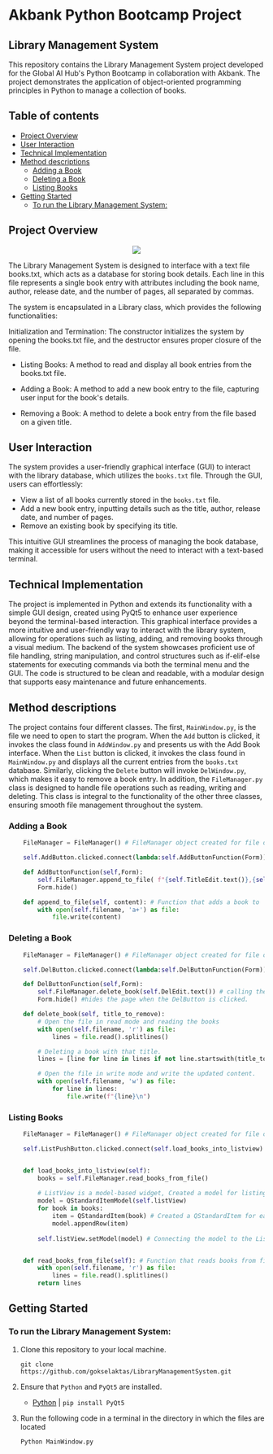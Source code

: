 
# Akbank Python Bootcamp Project
## Library Management System

This repository contains the Library Management System project developed for the Global AI Hub's Python Bootcamp in collaboration with Akbank. The project demonstrates the application of object-oriented programming principles in Python to manage a collection of books.

## Table of contents
  - [Project Overview](#project-overview)
  - [User Interaction](#user-interaction)
  - [Technical Implementation](#technical-implementation)
  - [Method descriptions](#method-descriptions)
    - [Adding a Book](#adding-a-book)
    - [Deleting a Book](#deleting-a-book)
    - [Listing Books](#listing-books)
  - [Getting Started](#getting-started)
    - [To run the Library Management System:](#to-run-the-library-management-system)

## Project Overview
<div align="center" style="text-align: center" >
<img src="https://github.com/gokselaktas/LibraryManagementSystem/assets/33264492/cd9d3953-a028-4e0b-a024-7517b368c7d9">
</div>


The Library Management System is designed to interface with a text file books.txt, which acts as a database for storing book details. Each line in this file represents a single book entry with attributes including the book name, author, release date, and the number of pages, all separated by commas.

The system is encapsulated in a Library class, which provides the following functionalities:

Initialization and Termination: The constructor initializes the system by opening the books.txt file, and the destructor ensures proper closure of the file.

 - Listing Books: A method to read and display all book entries from the books.txt file.

 - Adding a Book: A method to add a new book entry to the file, capturing user input for the book's details.

 - Removing a Book: A method to delete a book entry from the file based on a given title.

## User Interaction

The system provides a user-friendly graphical interface (GUI) to interact with the library database, which utilizes the `books.txt` file. Through the GUI, users can effortlessly:

- View a list of all books currently stored in the `books.txt` file.
- Add a new book entry, inputting details such as the title, author, release date, and number of pages.
- Remove an existing book by specifying its title.

This intuitive GUI streamlines the process of managing the book database, making it accessible for users without the need to interact with a text-based terminal.


## Technical Implementation

The project is implemented in Python and extends its functionality with a simple GUI design, created using PyQt5 to enhance user experience beyond the terminal-based interaction. This graphical interface provides a more intuitive and user-friendly way to interact with the library system, allowing for operations such as listing, adding, and removing books through a visual medium. The backend of the system showcases proficient use of file handling, string manipulation, and control structures such as if-elif-else statements for executing commands via both the terminal menu and the GUI. The code is structured to be clean and readable, with a modular design that supports easy maintenance and future enhancements.

## Method descriptions

The project contains four different classes. The first, `MainWindow.py`, is the file we need to open to start the program. When the `Add` button is clicked, it invokes the class found in `AddWindow.py` and presents us with the Add Book interface. When the `List` button is clicked, it invokes the class found in `MainWindow.py` and displays all the current entries from the `books.txt` database. Similarly, clicking the `Delete` button will invoke `DelWindow.py`, which makes it easy to remove a book entry. In addition, the `FileManager.py` class is designed to handle file operations such as reading, writing and deleting. This class is integral to the functionality of the other three classes, ensuring smooth file management throughout the system. 

### Adding a Book
  
```python
    FileManager = FileManager() # FileManager object created for file operations
```
```python
    self.AddButton.clicked.connect(lambda:self.AddButtonFunction(Form)) # when the AddButton clicked
```
```python
    def AddButtonFunction(self,Form):
        self.FileManager.append_to_file( f"{self.TitleEdit.text()},{self.AuthorEdit.text()},{self.YearEdit.text()},{self.PageEdit.text()}\n") # calling the append_to_file method
        Form.hide()
```
```python
    def append_to_file(self, content): # Function that adds a book to 'Books.txt'
        with open(self.filename, 'a+') as file:
            file.write(content)
```

### Deleting a Book

```python
    FileManager = FileManager() # FileManager object created for file operations
```
```python
    self.DelButton.clicked.connect(lambda:self.DelButtonFunction(Form)) # when the DelButton clicked
```
```python
    def DelButtonFunction(self,Form):
        self.FileManager.delete_book(self.DelEdit.text()) # calling the delete_book method
        Form.hide() #hides the page when the DelButton is clicked.
```
```python
    def delete_book(self, title_to_remove):
        # Open the file in read mode and reading the books
        with open(self.filename, 'r') as file:
            lines = file.read().splitlines()

        # Deleting a book with that title.
        lines = [line for line in lines if not line.startswith(title_to_remove)]

        # Open the file in write mode and write the updated content.
        with open(self.filename, 'w') as file:
            for line in lines:
                file.write(f"{line}\n")
```

### Listing Books
  
```python
    FileManager = FileManager() # FileManager object created for file operation
```
```python
    self.ListPushButton.clicked.connect(self.load_books_into_listview)
```

```python

    def load_books_into_listview(self):
        books = self.FileManager.read_books_from_file()
        
        # ListView is a model-based widget, Created a model for listing books
        model = QStandardItemModel(self.listView)
        for book in books:
            item = QStandardItem(book) # Created a QStandardItem for each book and added it to model
            model.appendRow(item)
        
        self.listView.setModel(model) # Connecting the model to the ListView
```
```python

    def read_books_from_file(self): # Function that reads books from file
        with open(self.filename, 'r') as file:
            lines = file.read().splitlines()
        return lines

```



## Getting Started

### To run the Library Management System:

1. Clone this repository to your local machine.

   ``` git clone https://github.com/gokselaktas/LibraryManagementSystem.git ```

2. Ensure that `Python` and `PyQt5` are installed.
   - [Python](https://www.python.org/downloads/) | 
   ``` pip install PyQt5 ```
   

3. Run the following code in a terminal in the directory in which the files are located

    ``` Python MainWindow.py ```
